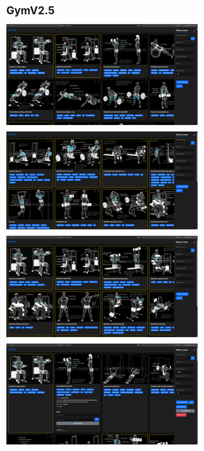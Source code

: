 # GymV2.5

![main page](image-1.png)

![default workout 1](image.png)

![default workout 2](image-2.png)

![favouriting exercises](image-3.png)